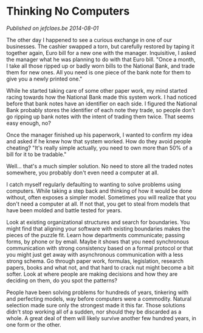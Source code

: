 # Thinking No Computers

_Published on jefclaes.be 2014-08-01_

The other day I happened to see a curious exchange in one of our businesses. The cashier swapped a torn, but carefully restored by taping it together again, Euro bill for a new one with the manager. Inquisitive, I asked the manager what he was planning to do with that Euro bill. "Once a month, I take all those ripped up or badly worn bills to the National Bank, and trade them for new ones. All you need is one piece of the bank note for them to give you a newly printed one."

While he started taking care of some other paper work, my mind started racing towards how the National Bank made this system work. I had noticed before that bank notes have an identifier on each side. I figured the National Bank probably stores the identifier of each note they trade, so people don't go ripping up bank notes with the intent of trading them twice. That seems easy enough, no?

Once the manager finished up his paperwork, I wanted to confirm my idea and asked if he knew how that system worked. How do they avoid people cheating? "It's really simple actually, you need to own more than 50% of a bill for it to be tradable."

Well... that's a much simpler solution. No need to store all the traded notes somewhere, you probably don't even need a computer at all.

I catch myself regularly defaulting to wanting to solve problems using computers. While taking a step back and thinking of how it would be done without, often exposes a simpler model. Sometimes you will realize that you don't need a computer at all. If not that, you get to steal from models that have been molded and battle tested for years.

Look at existing organizational structures and search for boundaries. You might find that aligning your software with existing boundaries makes the pieces of the puzzle fit. Learn how departments communicate; passing forms, by phone or by email. Maybe it shows that you need synchronous communication with strong consistency based on a formal protocol or that you might just get away with asynchronous communication with a less strong schema. Go through paper work, formulas, legislation, research papers, books and what not, and that hard to crack nut might become a bit softer. Look at where people are making decisions and how they are deciding on them, do you spot the patterns?

People have been solving problems for hundreds of years, tinkering with and perfecting models, way before computers were a commodity. Natural selection made sure only the strongest made it this far. Those solutions didn't stop working all of a sudden, nor should they be discarded as a whole. A great deal of them will likely survive another few hundred years, in one form or the other.